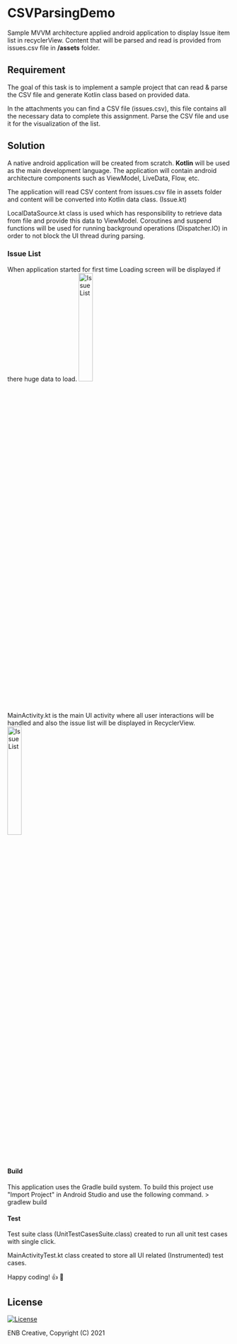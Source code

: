 # CSVParsingDemo
Sample MVVM architecture applied android application to display Issue item list in recyclerView. Content that will be parsed and read is provided from issues.csv file in **/assets** folder.

## Requirement
The goal of this task is to implement a sample project that can read & parse the CSV file and generate Kotlin class based on provided data.

In the attachments you can find a CSV file (issues.csv), this file contains all the necessary data to complete this assignment. Parse the CSV file and use it for the visualization of the list.

## Solution
A native android application will be created from scratch. **Kotlin** will be used as the main development language. The application will contain android architecture components such as ViewModel, LiveData, Flow, etc.

The application will read CSV content from issues.csv file in assets folder and content will be converted into Kotlin data class. (Issue.kt)

LocalDataSource.kt class is used which has responsibility to retrieve data from file and provide this data to ViewModel. Coroutines and suspend functions will be used for running background operations (Dispatcher.IO) in order to not block the UI thread during parsing.

### Issue List
When application started for first time Loading screen will be displayed if there huge data to load.
<img src="https://raw.githubusercontent.com/ercanduman/CSVParsingDemo/master/output/ercanduman_csv_parsing_demo_loading_screen.png" width="25%" title="Issue List">

MainActivity.kt is the main UI activity where all user interactions will be handled and also the issue list will be displayed in RecyclerView.
<img src="https://raw.githubusercontent.com/ercanduman/CSVParsingDemo/master/output/ercanduman_csv_parsing_demo_loaded_data_screen.png" width="25%" title="Issue List">

#### Build
This application uses the Gradle build system. To build this project use "Import Project" in Android Studio and use the following command. > gradlew build

#### Test
Test suite class (UnitTestCasesSuite.class) created to run all unit test cases with single click.

MainActivityTest.kt class created to store all UI related (Instrumented) test cases.

Happy coding! 👍 🥇

## License

[![License](https://img.shields.io/badge/License-GPL%20v3-blue.svg)](https://github.com/ercanduman/CSVParsingDemo/blob/master/LICENSE)

ENB Creative, Copyright (C) 2021